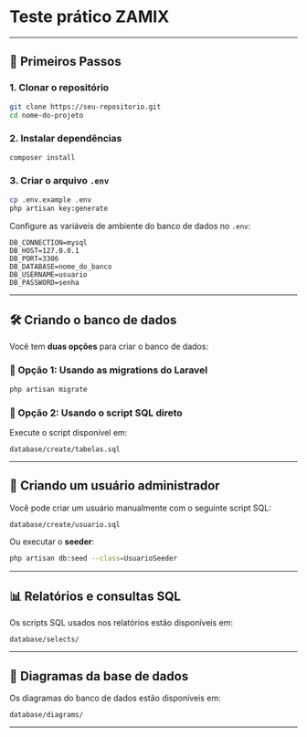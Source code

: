 
# Teste prático ZAMIX

---

## 🚀 Primeiros Passos

### 1. Clonar o repositório
```bash
git clone https://seu-repositorio.git
cd nome-do-projeto
```

### 2. Instalar dependências
```bash
composer install
```

### 3. Criar o arquivo `.env`
```bash
cp .env.example .env
php artisan key:generate
```

Configure as variáveis de ambiente do banco de dados no `.env`:

```
DB_CONNECTION=mysql
DB_HOST=127.0.0.1
DB_PORT=3306
DB_DATABASE=nome_do_banco
DB_USERNAME=usuario
DB_PASSWORD=senha
```

---

## 🛠️ Criando o banco de dados

Você tem **duas opções** para criar o banco de dados:

### 🔹 Opção 1: Usando as migrations do Laravel
```bash
php artisan migrate
```

### 🔹 Opção 2: Usando o script SQL direto
Execute o script disponível em:
```
database/create/tabelas.sql
```
---

## 👤 Criando um usuário administrador

Você pode criar um usuário manualmente com o seguinte script SQL:
```
database/create/usuario.sql
```

Ou executar o **seeder**:
```bash
php artisan db:seed --class=UsuarioSeeder
```

---

## 📊 Relatórios e consultas SQL

Os scripts SQL usados nos relatórios estão disponíveis em:
```
database/selects/
```
---

## 🧭 Diagramas da base de dados

Os diagramas do banco de dados estão disponíveis em:
```
database/diagrams/
```
---
